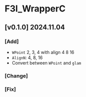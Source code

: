 # F3l_WrapperC

## [v0.1.0] 2024.11.04
### [Add]
* `WPoint` 2, 3, 4 with align 4 8 16
* `AlignN`: 4, 8, 16
* Convert between `WPoint` and `glam`
### [Change]
### [Fix]